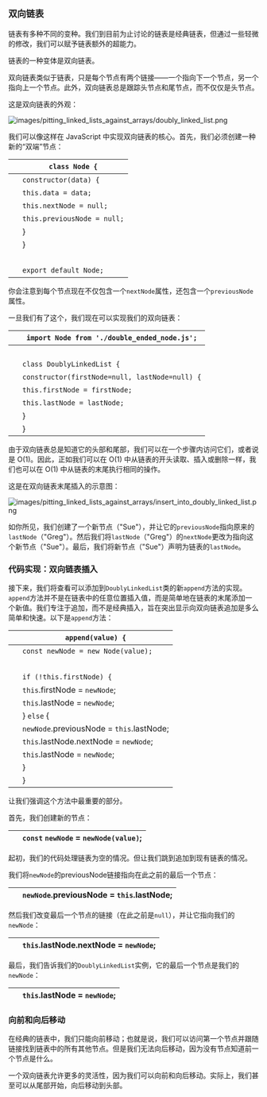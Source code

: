 ## `双向链表`

链表有多种不同的变种。我们到目前为止讨论的链表是经典链表，但通过一些轻微的修改，我们可以赋予链表额外的超能力。

链表的一种变体是双向链表。

双向链表类似于链表，只是每个节点有两个链接——一个指向下一个节点，另一个指向上一个节点。此外，双向链表总是跟踪头节点和尾节点，而不仅仅是头节点。

这是双向链表的外观：

![images/pitting_linked_lists_against_arrays/doubly_linked_list.png](images/pitting_linked_lists_against_arrays/doubly_linked_list.png)

我们可以像这样在 JavaScript 中实现双向链表的核心。首先，我们必须创建一种新的“双端”节点：

| ​  | `class Node {` |
| --- | --- |
| ​  | `constructor(data) {` |
| ​  | `this.data = data;` |
| ​  | `this.nextNode = null;` |
| ​  | `this.previousNode = null;` |
| ​  | } |
| ​  | } |
| ​  |  |
| ​  | `export default Node;` |

你会注意到每个节点现在不仅包含一个`nextNode`属性，还包含一个`previousNode`属性。

一旦我们有了这个，我们现在可以实现我们的双向链表：

| ​  | `import Node from './double_ended_node.js';` |
| --- | --- |
| ​  |  |
| ​  | `class DoublyLinkedList {` |
| ​  | `constructor(firstNode=null, lastNode=null) {` |
| ​  | `this.firstNode = firstNode;` |
| ​  | `this.lastNode = lastNode;` |
| ​  | } |
| ​  | } |

由于双向链表总是知道它的头部和尾部，我们可以在一个步骤内访问它们，或者说是 O(1)。因此，正如我们可以在 O(1) 中从链表的开头读取、插入或删除一样，我们也可以在 O(1) 中从链表的末尾执行相同的操作。

这是在双向链表末尾插入的示意图：

![images/pitting_linked_lists_against_arrays/insert_into_doubly_linked_list.png](images/pitting_linked_lists_against_arrays/insert_into_doubly_linked_list.png)

如你所见，我们创建了一个新节点（"Sue"），并让它的`previousNode`指向原来的`lastNode`（"Greg"）。然后我们将`lastNode`（"Greg"）的`nextNode`更改为指向这个新节点（"Sue"）。最后，我们将新节点（"Sue"）声明为链表的`lastNode`。

### 代码实现：双向链表插入

接下来，我们将查看可以添加到`DoublyLinkedList`类的新`append`方法的实现。`append`方法并不是在链表中的任意位置插入值，而是简单地在链表的末尾添加一个新值。我们专注于追加，而不是经典插入，旨在突出显示向双向链表追加是多么简单和快速。以下是`append`方法：

| ​  | `append(value) {` |
| --- | --- |
| ​  | `const newNode = new Node(value);` |
| ​  |  |
| ​  | `if (!this.firstNode) {` |
| ​  | ​`this`​.firstNode = `newNode`; |
| ​  | ​`this`​.lastNode = `newNode`; |
| ​  | } ​`else`​ { |
| ​  | `newNode`.previousNode = ​`this`​.lastNode; |
| ​  | ​`this`​.lastNode.nextNode = `newNode`; |
| ​  | ​`this`​.lastNode = `newNode`; |
| ​  | } |
| ​  | } |

让我们强调这个方法中最重要的部分。

首先，我们创建新的节点：

| ​  | ​`const`​ `newNode` = ​`new`​ `Node(value)`; |
| --- | --- |

起初，我们的代码处理链表为空的情况。但让我们跳到追加到现有链表的情况。

我们将`newNode`的previousNode链接指向在此之前的最后一个节点：

| ​  | `newNode`.previousNode = ​`this`​.lastNode; |
| --- | --- |

然后我们改变最后一个节点的链接（在此之前是`null`），并让它指向我们的`newNode`：

| ​  | ​`this`​.lastNode.nextNode = `newNode`; |
| --- | --- |

最后，我们告诉我们的`DoublyLinkedList`实例，它的最后一个节点是我们的`newNode`：

| ​  | ​`this`​.lastNode = `newNode`; |
| --- | --- |

### 向前和向后移动

在经典的链表中，我们只能向前移动；也就是说，我们可以访问第一个节点并跟随链接找到链表中的所有其他节点。但是我们无法向后移动，因为没有节点知道前一个节点是什么。

一个双向链表允许更多的灵活性，因为我们可以向前和向后移动。实际上，我们甚至可以从尾部开始，向后移动到头部。
